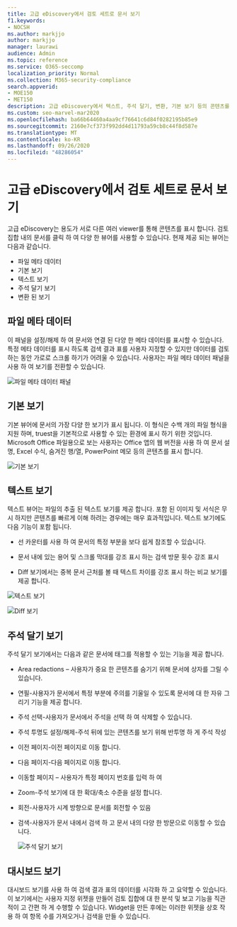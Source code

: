 ```yaml
---
title: 고급 eDiscovery에서 검토 세트로 문서 보기
f1.keywords:
- NOCSH
ms.author: markjjo
author: markjjo
manager: laurawi
audience: Admin
ms.topic: reference
ms.service: O365-seccomp
localization_priority: Normal
ms.collection: M365-security-compliance
search.appverid:
- MOE150
- MET150
description: 고급 eDiscovery에서 텍스트, 주석 달기, 변환, 기본 보기 등의 콘텐츠를 보는 방법을 선택 합니다.
ms.custom: seo-marvel-mar2020
ms.openlocfilehash: ba66b64460a4aa9cf76641c6d84f0282195b85e9
ms.sourcegitcommit: 2160e7cf373f992dd4d11793a59cb8c44f8d587e
ms.translationtype: MT
ms.contentlocale: ko-KR
ms.lasthandoff: 09/26/2020
ms.locfileid: "48286054"
---
```

# <a name="view-documents-in-a-review-set-in-advanced-ediscovery"></a>고급 eDiscovery에서 검토 세트로 문서 보기

고급 eDiscovery는 용도가 서로 다른 여러 viewer를 통해 콘텐츠를 표시 합니다. 검토 집합 내의 문서를 클릭 하 여 다양 한 뷰어를 사용할 수 있습니다. 현재 제공 되는 뷰어는 다음과 같습니다.

- 파일 메타 데이터
- 기본 보기
- 텍스트 보기
- 주석 달기 보기
- 변환 된 보기

## <a name="file-metadata"></a>파일 메타 데이터

이 패널을 설정/해제 하 여 문서와 연결 된 다양 한 메타 데이터를 표시할 수 있습니다. 특정 메타 데이터를 표시 하도록 검색 결과 표를 사용자 지정할 수 있지만 데이터를 검토 하는 동안 가로로 스크롤 하기가 어려울 수 있습니다. 사용자는 파일 메타 데이터 패널을 사용 하 여 보기를 전환할 수 있습니다.

![파일 메타 데이터 패널
](../media/Reviewimage2.png)

## <a name="native-view"></a>기본 보기

기본 뷰어에 문서의 가장 다양 한 보기가 표시 됩니다. 이 형식은 수백 개의 파일 형식을 지원 하며, truest을 기본적으로 사용할 수 있는 환경에 표시 하기 위한 것입니다. Microsoft Office 파일용으로 보는 사용자는 Office 앱의 웹 버전을 사용 하 여 문서 설명, Excel 수식, 숨겨진 행/열, PowerPoint 메모 등의 콘텐츠를 표시 합니다.

![기본 보기
](../media/Reviewimage3.png)

## <a name="text-view"></a>텍스트 보기

텍스트 뷰어는 파일의 추출 된 텍스트 보기를 제공 합니다. 포함 된 이미지 및 서식은 무시 하지만 콘텐츠를 빠르게 이해 하려는 경우에는 매우 효과적입니다. 텍스트 보기에도 다음 기능이 포함 됩니다.

  - 선 카운터를 사용 하 여 문서의 특정 부분을 보다 쉽게 참조할 수 있습니다.

  - 문서 내에 있는 용어 및 스크롤 막대를 강조 표시 하는 검색 방문 횟수 강조 표시

  - Diff 보기에서는 중복 문서 근처를 볼 때 텍스트 차이를 강조 표시 하는 비교 보기를 제공 합니다.

![텍스트 보기
](../media/Reviewimage4.png)

![Diff 보기
](../media/Reviewimage5.png)

## <a name="annotate-view"></a>주석 달기 보기

주석 달기 보기에서는 다음과 같은 문서에 태그를 적용할 수 있는 기능을 제공 합니다.

  - Area redactions – 사용자가 중요 한 콘텐츠를 숨기기 위해 문서에 상자를 그릴 수 있습니다.

  - 연필-사용자가 문서에서 특정 부분에 주의를 기울일 수 있도록 문서에 대 한 자유 그리기 기능을 제공 합니다.

  - 주석 선택-사용자가 문서에서 주석을 선택 하 여 삭제할 수 있습니다.

  - 주석 투명도 설정/해제-주석 뒤에 있는 콘텐츠를 보기 위해 반투명 하 게 주석 작성

  - 이전 페이지-이전 페이지로 이동 합니다.

  - 다음 페이지-다음 페이지로 이동 합니다.

  - 이동할 페이지 – 사용자가 특정 페이지 번호를 입력 하 여

  - Zoom-주석 보기에 대 한 확대/축소 수준을 설정 합니다.

  - 회전-사용자가 시계 방향으로 문서를 회전할 수 있음

  - 검색-사용자가 문서 내에서 검색 하 고 문서 내의 다양 한 방문으로 이동할 수 있습니다.
    
    ![주석 달기 보기
    ](../media/Reviewimage1.png)

## <a name="dashboard-view"></a>대시보드 보기 
대시보드 보기를 사용 하 여 검색 결과 표의 데이터를 시각화 하 고 요약할 수 있습니다. 이 보기에서는 사용자 지정 위젯을 만들어 검토 집합에 대 한 분석 및 보고 기능을 직관적이 고 간편 하 게 수행할 수 있습니다. Widget을 만든 후에는 이러한 위젯을 상호 작용 하 여 항목 수를 가져오거나 검색을 만들 수 있습니다. 
